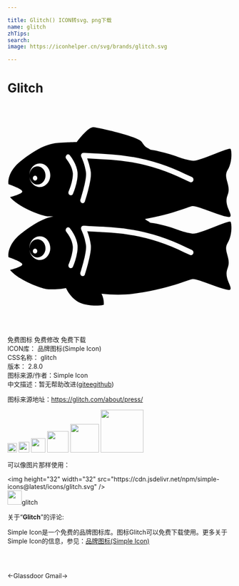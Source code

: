 ```yaml
---

title: Glitch() ICON转svg、png下载
name: glitch
zhTips: 
search: 
image: https://iconhelper.cn/svg/brands/glitch.svg

---
```


# Glitch  <small style="font-size: 60%;font-weight: 100"></small>

<div id="svg" class="svg-wrap">
<svg role="img" viewBox="0 0 24 24" xmlns="http://www.w3.org/2000/svg"><title>Glitch icon</title><path d="M23.8 12.57c-.29-.15-3.4 1.4-4.07 1.27-1.68-.3-1.37-.5-3.63-1.02-.9-.2-.77-.08-.97-.23-.13-.1-.26-.12-.45-.3 3-.54 4.52-1.27 5.05-1.38.57-.11 3.87 1.47 4.07 1.1.2-.37-.72-1.18-.3-2.27.44-1.1-.52-1.82.01-2.69.54-.87.43-2.2.3-2.27-.3-.15-3.4 1.4-4.08 1.27-1.68-.31-1.37-.51-3.63-1.02-.9-.2-.77-.09-.97-.24-.2-.15-.39-.1-.78-.73s-4.88-1.6-5.18-1.6c-.62 0-1.78 1.6-1.78 1.6s-.45 0-1.8.07-2.53.67-4.12 1.92C-.13 7.3.1 8.56.1 8.56s1.48.5 1.48.78c0 .27-1.3.6-1.3.6C1.12 11 3.72 12 4.38 12h.52c-1.08.21-2.12.8-3.44 1.83C-.13 15.1.1 16.36.1 16.36s1.48.5 1.48.77-1.3.6-1.3.6c.84 1.07 3.44 2.07 4.1 2.07.63 0 1.07.02 1.87-.13.06.13.68 1.45 1.95 1.72 1.34.29 2.08.06 2.08.06s.07-.59-.24-1.18c1.16.12 2.48.15 3.77-.05 3.57-.54 5.34-1.4 5.92-1.51.57-.12 3.87 1.46 4.07 1.1.2-.38-.72-1.19-.29-2.28.43-1.1-.53-1.81 0-2.69.54-.87.43-2.2.3-2.27zM3.46 8.87a.95.95 0 0 1-.22-.03H3.2a2.6 2.6 0 0 1-.06-.03L3.1 8.8l-.06-.03H3a.57.57 0 0 1-.05-.03L2.9 8.7l-.05-.03-.04-.03a1.1 1.1 0 0 1-.05-.04l-.03-.03a1 1 0 0 1-.05-.06l-.02-.02a1.95 1.95 0 0 1-.07-.08l-.02-.02a1.15 1.15 0 0 1-.04-.08l-.02-.03-.04-.06a.78.78 0 0 0-.02-.05l-.02-.06-.02-.04A1.66 1.66 0 0 1 2.4 8l-.01-.05a.75.75 0 0 1-.02-.06v-.05c.07.43.42.76.83.76.47 0 .86-.43.86-.97s-.38-.98-.86-.98c-.47 0-.85.43-.86.96 0-.7.5-1.27 1.12-1.27s1.11.56 1.11 1.26-.5 1.27-1.11 1.27zm-.75-.95c0-.15.1-.27.24-.27s.23.12.23.27-.1.26-.23.26-.24-.12-.24-.26zm.75 8.74a.95.95 0 0 1-.11 0l-.04-.01a.88.88 0 0 1-.07-.01l-.04-.01-.06-.02-.04-.02a.57.57 0 0 1-.06-.02L3 16.55a.73.73 0 0 1-.05-.03l-.04-.02-.05-.04-.04-.03a.73.73 0 0 1-.05-.04l-.03-.03a1 1 0 0 1-.07-.07 1.44 1.44 0 0 1-.07-.09l-.02-.02a1.13 1.13 0 0 1-.04-.07l-.02-.04a1.3 1.3 0 0 1-.04-.06l-.02-.04-.02-.07-.02-.04a5.06 5.06 0 0 1-.02-.07l-.01-.04a.75.75 0 0 1-.02-.07v-.05c.07.43.42.76.83.76.47 0 .86-.43.86-.97s-.38-.97-.86-.97c-.47 0-.85.42-.86.95 0-.7.5-1.27 1.12-1.27s1.11.57 1.11 1.26-.5 1.27-1.11 1.27zm-.75-.95c0-.14.1-.26.24-.26s.23.12.23.26-.1.26-.23.26-.24-.11-.24-.26zm5.08-5.5v-.03l.03-.06.06-.22a18.71 18.71 0 0 0 .36-1.33c.12-.53.17-.96.15-1.2a3.04 3.04 0 0 0-.04-.27 5.92 5.92 0 0 0-.2-.79 8.05 8.05 0 0 0-.19-.5l-.06-.13-.02-.05c-.09-.2.04-.43.24-.42h.14l.4.03 1.2.06.38.02.86.06a21.12 21.12 0 0 1 7.93 2.12l.67.3c.13.06.2.23.14.38-.05.14-.2.22-.33.16l-.67-.3a20.72 20.72 0 0 0-7.77-2.09l-.86-.05-.38-.02-1.2-.07h-.12a8.69 8.69 0 0 1 .34 1.17l.05.32c.03.34-.03.81-.17 1.41l-.15.62a21.23 21.23 0 0 1-.29.99l-.02.06a.16.16 0 0 0 0 .03c-.05.14-.2.22-.33.16-.13-.05-.2-.22-.15-.37zm-1.5-4.76a.23.23 0 0 1 .36.02 4.68 4.68 0 0 1 .42.62c.22.4.37.8.41 1.21.02.23 0 .49-.04.77a6.2 6.2 0 0 1-.2.83 8.29 8.29 0 0 1-.25.69c-.06.14-.21.2-.34.13-.13-.07-.18-.24-.12-.39l.02-.04.05-.13a7.76 7.76 0 0 0 .16-.45 5.43 5.43 0 0 0 .18-.75c.04-.23.05-.43.04-.6a2.6 2.6 0 0 0-.34-.97 4.1 4.1 0 0 0-.33-.5l-.03-.03a.32.32 0 0 1 .02-.4zm1.15 10.4a6.17 6.17 0 0 1-.2.85 8.29 8.29 0 0 1-.25.68c-.06.14-.21.2-.34.13-.13-.07-.18-.24-.12-.39l.02-.04.05-.13a7.76 7.76 0 0 0 .16-.45 5.43 5.43 0 0 0 .18-.75c.04-.23.05-.43.03-.6a2.6 2.6 0 0 0-.33-.96 4.1 4.1 0 0 0-.33-.5l-.03-.04a.32.32 0 0 1 .02-.4.23.23 0 0 1 .35 0 4.68 4.68 0 0 1 .42.63c.22.4.37.81.41 1.21.02.23 0 .49-.04.77zm12.4.12c-.05.14-.2.22-.33.16l-.67-.3a20.72 20.72 0 0 0-7.77-2.09l-.85-.05h-.05l-.34-.02a913.89 913.89 0 0 0-1.32-.07l.03.06a6.38 6.38 0 0 1 .36 1.43c.03.34-.03.81-.17 1.41l-.15.62a21.29 21.29 0 0 1-.29 1l-.02.05a.16.16 0 0 0 0 .03c-.05.15-.2.22-.33.17-.13-.06-.2-.23-.15-.38v-.02l.03-.06.06-.22a18.71 18.71 0 0 0 .36-1.33c.12-.53.17-.96.15-1.2a3.04 3.04 0 0 0-.04-.27 5.92 5.92 0 0 0-.2-.79 8.02 8.02 0 0 0-.19-.49l-.04-.09-.02-.05-.02-.05c-.09-.2.04-.43.24-.42h.14l.4.03 1.2.06.38.02h.01l.85.06a21.07 21.07 0 0 1 7.93 2.12l.67.3c.13.06.2.23.14.38z"/></svg>
</div>
<detail full-name='glitch'></detail>

<div class="detail-page">
<p>
<span><span class="badge-success badge">免费图标</span> <span class="badge-success badge">免费修改</span>  <span class="badge-success badge">免费下载</span> </span>
<br/>
<span>
ICON库：
<span class="badge-secondary badge">品牌图标(Simple Icon)</span> 
</span>
<br/>
<span>
CSS名称：
<span class="badge-secondary badge">glitch</span> 
</span>

<br/>
<span>
版本：
<span class="badge-secondary badge">2.8.0</span> 
</span>
<br/>
<span>图标来源/作者：<span class="badge-light badge">Simple Icon</span></span> 
<br/>
<span class="zh-detail">中文描述：暂无<span class="help-link"><span>帮助改进</span>(<a href="https://gitee.com/liuwave/icon-helper/edit/master/json/brands/glitch.json" target="_blank" rel="noopener noreferrer">gitee</a><a href="https://github.com/liuwave/icon-helper/edit/master/json/brands/glitch.json" target="_blank" rel="noopener noreferrer">github</a></span>)</span><br/>
</p>
</div><div class="description description alert alert-light"><p>图标来源地址：<a href="https://glitch.com/about/press/" target="_blank" rel="noopener noreferrer">https://glitch.com/about/press/</a></p></div>
<div class="alert alert-dark">
<img height="21" width="21" src="https://cdn.jsdelivr.net/npm/simple-icons@latest/icons/glitch.svg" />
<img height="24" width="24" src="https://cdn.jsdelivr.net/npm/simple-icons@latest/icons/glitch.svg" />
<img height="32" width="32" src="https://cdn.jsdelivr.net/npm/simple-icons@latest/icons/glitch.svg" />
<img height="48" width="48" src="https://cdn.jsdelivr.net/npm/simple-icons@latest/icons/glitch.svg" />
<img height="64" width="64" src="https://cdn.jsdelivr.net/npm/simple-icons@latest/icons/glitch.svg" />
<img height="96" width="96" src="https://cdn.jsdelivr.net/npm/simple-icons@latest/icons/glitch.svg" />

</div>
<div>
  <p>可以像图片那样使用：    
  </p>
  <div class="alert alert-primary" style="font-size: 14px">
    &lt;img height="32" width="32" src="https://cdn.jsdelivr.net/npm/simple-icons@latest/icons/glitch.svg" /&gt;
    <copy-btn content='<img height="32" width="32" src="https://cdn.jsdelivr.net/npm/simple-icons@latest/icons/glitch.svg" />'></copy-btn>
  </div>
  <div class="alert alert-secondary">
    <img height="32" width="32" src="https://cdn.jsdelivr.net/npm/simple-icons@latest/icons/glitch.svg" />glitch
    <copy-btn content="glitch" btn-title="复制图标名称"></copy-btn>
  </div>
</div>
<div class="icon-detail__container">
<p>关于“<b>Glitch</b>”的评论:</p>
</div>
<Vssue title="关于“Glitch”的评论" />
<div><p>Simple Icon是一个免费的品牌图标库。图标Glitch可以免费下载使用。更多关于  Simple Icon的信息，参见：<a target="_blank" href="https://iconhelper.cn/brands.html">品牌图标(Simple Icon)</a>
</p></div>


<div style="padding:2rem 0 " class="page-nav"><p class="inner"><span class="prev">←<router-link to="/icon/glassdoor.html">Glassdoor</router-link></span> <span class="next"><router-link to="/icon/gmail.html">Gmail</router-link>→</span></p></div>
